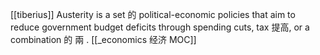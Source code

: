 [[tiberius]]
Austerity is a set 的 political-economic policies that aim to reduce government budget deficits through spending cuts, tax 提高, or a combination 的 兩 .
[[_economics 经济 MOC]]